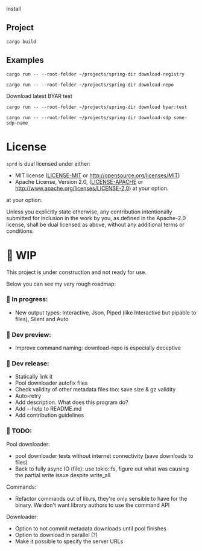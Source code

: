  Install

## Project

`cargo build`

## Examples

`cargo run -- --root-folder ~/projects/spring-dir download-registry`

`cargo run -- --root-folder ~/projects/spring-dir download-repo`

Download latest BYAR test

`cargo run -- --root-folder ~/projects/spring-dir download byar:test`



`cargo run -- --root-folder ~/projects/spring-dir download-sdp some-sdp-name`

# License

`sprd` is dual licensed under either:

- MIT license ([LICENSE-MIT](docs/LICENSE-MIT) or http://opensource.org/licenses/MIT)
- Apache License, Version 2.0, ([LICENSE-APACHE](docs/LICENSE-APACHE) or http://www.apache.org/licenses/LICENSE-2.0)
at your option.

at your option.

Unless you explicitly state otherwise, any contribution intentionally submitted for inclusion in the work by you, as defined in the Apache-2.0 license, shall be dual licensed as above, without any additional terms or conditions.


# :construction: WIP

This project is under construction and not ready for use.

Below you can see my very rough roadmap:

### :construction: In progress:
- New output types: Interactive, Json, Piped (like Interactive but pipable to files), Silent and Auto

### :bookmark: Dev preview:
- Improve command naming: download-repo is especially deceptive

### :bookmark: Dev release:
- Statically link it
- Pool downloader autofix files
- Check validity of other metadata files too: save size & gz validity
- Auto-retry
- Add description. What does this program do?
- Add --help to README.md
- Add contribution guidelines

### :memo: TODO:

Pool downloader:
- pool downloader tests without internet connectivity (save downloads to files)
- Back to fully async IO (file): use tokio::fs, figure out what was causing the partial write issue despite write_all

Commands:
- Refactor commands out of lib.rs, they're only sensible to have for the binary. We don't want library authors to use the command API

Downloader:
- Option to not commit metadata downloads until pool finishes
- Option to download in parallel (?)
- Make it possible to specify the server URLs
